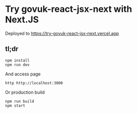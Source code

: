 # Try govuk-react-jsx-next with Next.JS

Deployed to <https://try-govuk-react-jsx-next.vercel.app>

## tl;dr

    npm install
    npm run dev

And access page

    http http://localhost:3000

Or production build

    npm run build
    npm start
